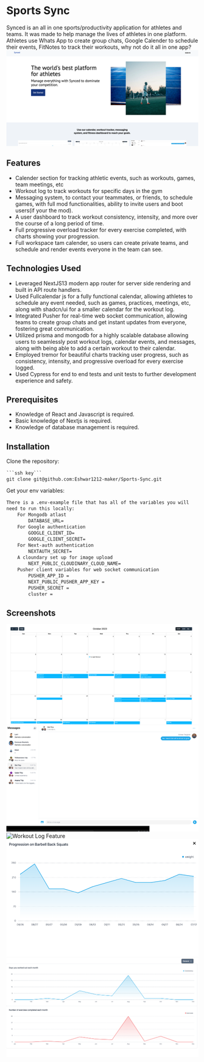 # Sports Sync

Synced is an all in one sports/productivity application for athletes and teams. It was made to help manage the lives of athletes in one platform. Athletes use Whats App to create group chats, Google Calender to schedule their events, FitNotes to track their workouts, why not do it all in one app?
![Synced](/app/assets/synced.png)


## Features

- Calender section for tracking athletic events, such as workouts, games, team meetings, etc
- Workout log to track workouts for specific days in the gym
- Messaging system, to contact your teammates, or friends, to schedule games, with full mod functionalities, ability to invite users and boot users(if your the mod).
- A user dashboard to track workout consistency, intensity, and more over the course of a long period of time.
- Full progressive overload tracker for every exercise completed, with charts showing your progression.
- Full workspace tam calender, so users can create private teams, and schedule and render events everyone in the team can see.

## Technologies Used

- Leveraged NextJS13 modern app router for server side rendering and built in API route handlers.
- Used Fullcalendar js for a fully functional calendar, allowing athletes to schedule any event needed, such as games, practices, meetings, etc, along with shadcn/ui for a smaller calendar for the workout log.
- Integrated Pusher for real-time web socket communication, allowing teams to create group chats and get instant updates from everyone, fostering great communication. 
- Utilized  prisma and mongodb for a highly scalable database allowing users to seamlessly post workout logs, calendar events, and messages, along with being able to add a certain workout to their calendar.
- Employed tremor for beautiful charts tracking user progress, such as consistency, intensity, and progressive overload for every exercise logged.
- Used Cypress for end to end tests and unit tests to further development experience and safety. 



## Prerequisites

- Knowledge of React and Javascript is required.
- Basic knowledge of Nextjs is required.
- Knowledge of database management is required.

## Installation

Clone the repository:

    ```ssh key```
    git clone git@github.com:Eshwar1212-maker/Sports-Sync.git

Get your env variables:

    There is a .env-example file that has all of the variables you will need to run this locally:
        For Mongodb atlast
            DATABASE_URL=
        For Google authentication
            GOOGLE_CLIENT_ID=
            GOOGLE_CLIENT_SECRET=
        For Next-auth authentication
            NEXTAUTH_SECRET=
        A cloundary set up for image upload
            NEXT_PUBLIC_CLOUDINARY_CLOUD_NAME=
        Pusher client variables for web socket communication
            PUSHER_APP_ID =
            NEXT_PUBLIC_PUSHER_APP_KEY =
            PUSHER_SECRET =
            cluster =
## Screenshots

![Calender Feature](/app/assets/cal.png)
![Messaging Feature](/app/assets/message.png)
![Workout Log Feature](/app/assets/hey.pn")
![Progressive Overload Tracker Feature](/app/assets/tr.png)
![Consistency and Intensity Tracker Feature](/app/assets/das.png)
